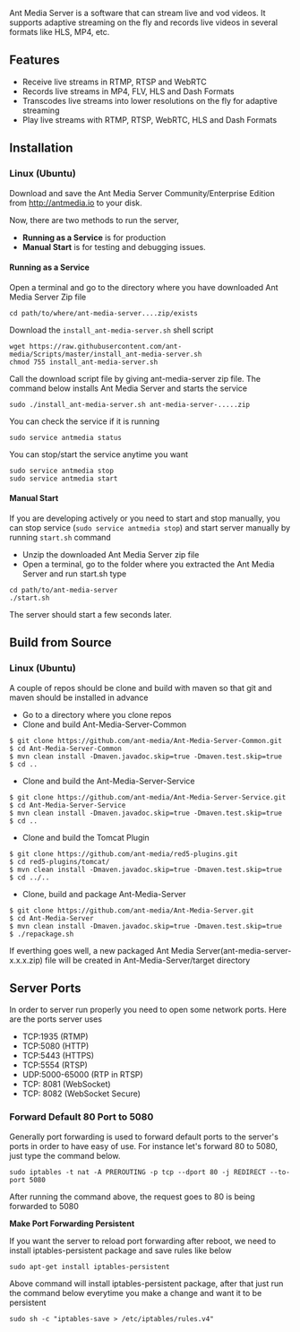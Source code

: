 Ant Media Server is a software that can stream live and vod videos. It supports adaptive streaming on the fly and 
records live videos in several formats like HLS, MP4, etc. 

## Features
* Receive live streams in RTMP, RTSP and WebRTC
* Records live streams in MP4, FLV, HLS and Dash Formats
* Transcodes live streams into lower resolutions on the fly for adaptive streaming
* Play live streams with RTMP, RTSP, WebRTC, HLS and Dash Formats


## Installation

### Linux (Ubuntu)


Download and save the Ant Media Server Community/Enterprise Edition from http://antmedia.io to your disk.


Now, there are two methods to run the server,
* **Running as a Service** is for production
* **Manual Start** is for testing and debugging issues.

#### Running as a Service

Open a terminal and go to the directory where you have downloaded Ant Media Server Zip file

```
cd path/to/where/ant-media-server....zip/exists
```


Download the `install_ant-media-server.sh` shell script 

```
wget https://raw.githubusercontent.com/ant-media/Scripts/master/install_ant-media-server.sh
chmod 755 install_ant-media-server.sh
```

Call the download script file by giving ant-media-server zip file. The command below installs Ant Media Server and starts the service
```
sudo ./install_ant-media-server.sh ant-media-server-.....zip 
```


You can check the service if it is running
```
sudo service antmedia status
```

You can stop/start the service anytime you want 
```
sudo service antmedia stop
sudo service antmedia start
```

#### Manual Start

If you are developing actively or you need to start and stop manually, you can stop service (`sudo service antmedia stop`) and start server manually by  running `start.sh` command 

- Unzip the downloaded Ant Media Server zip file
- Open a terminal, go to the folder where you extracted the Ant Media Server and run start.sh
type 

```
cd path/to/ant-media-server
./start.sh
```
The server should start a few seconds later.


## Build from Source

### Linux (Ubuntu)
A couple of repos should be clone and build with maven so that git and maven should be installed in advance

* Go to a directory where you clone repos
* Clone and build Ant-Media-Server-Common

```
$ git clone https://github.com/ant-media/Ant-Media-Server-Common.git
$ cd Ant-Media-Server-Common
$ mvn clean install -Dmaven.javadoc.skip=true -Dmaven.test.skip=true
$ cd ..
```

* Clone and build the Ant-Media-Server-Service 

```
$ git clone https://github.com/ant-media/Ant-Media-Server-Service.git
$ cd Ant-Media-Server-Service
$ mvn clean install -Dmaven.javadoc.skip=true -Dmaven.test.skip=true
$ cd ..
```

* Clone and build the Tomcat Plugin
```
$ git clone https://github.com/ant-media/red5-plugins.git
$ cd red5-plugins/tomcat/
$ mvn clean install -Dmaven.javadoc.skip=true -Dmaven.test.skip=true
$ cd ../..
```



* Clone, build and package Ant-Media-Server
```
$ git clone https://github.com/ant-media/Ant-Media-Server.git
$ cd Ant-Media-Server
$ mvn clean install -Dmaven.javadoc.skip=true -Dmaven.test.skip=true
$ ./repackage.sh
```

If everthing goes well, a new packaged Ant Media Server(ant-media-server-x.x.x.zip) file will be created 
in Ant-Media-Server/target directory


## Server Ports
In order to server run properly you need to open some network ports. 
Here are the ports server uses

* TCP:1935 (RTMP)
* TCP:5080 (HTTP)
* TCP:5443 (HTTPS)
* TCP:5554 (RTSP)
* UDP:5000-65000 (RTP in RTSP)
* TCP: 8081 (WebSocket)
* TCP: 8082 (WebSocket Secure)

### Forward Default 80 Port to 5080 

Generally port forwarding is used to forward default ports to the server's ports in order to have easy of use.
For instance let's forward 80 to 5080, just type the command below.

```
sudo iptables -t nat -A PREROUTING -p tcp --dport 80 -j REDIRECT --to-port 5080
```

After running the command above, the request goes to 80 is being forwarded to 5080

**Make Port Forwarding Persistent**

If you want the server to reload port forwarding after reboot, we need to install iptables-persistent package and 
save rules like below

```
sudo apt-get install iptables-persistent
```

Above command will install iptables-persistent package, after that just run the command below everytime 
you make a change and want it to be persistent

```
sudo sh -c "iptables-save > /etc/iptables/rules.v4"
```
